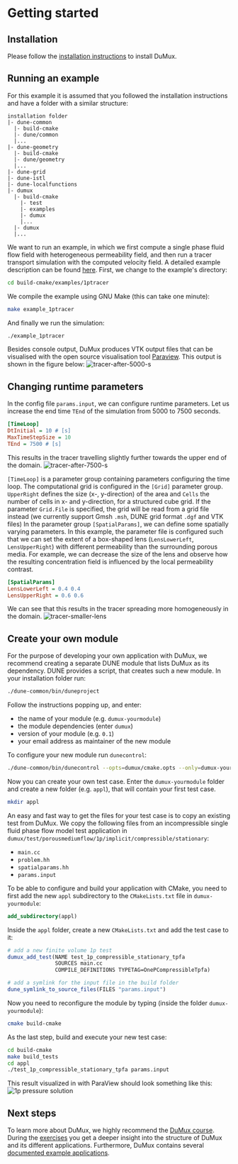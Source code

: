 # Getting started

## Installation

Please follow the [installation instructions](installation.md) to install DuMux.

## Running an example

For this example it is assumed that you followed the installation instructions and have a folder with a similar structure:

    installation folder
    |- dune-common
      |- build-cmake
      |- dune/common
      |...
    |- dune-geometry
      |- build-cmake
      |- dune/geometry
      |...
    |- dune-grid
    |- dune-istl
    |- dune-localfunctions
    |- dumux
      |- build-cmake
        |- test
        |- examples
        |- dumux
        |...
      |- dumux
      |...

We want to run an example, in which we first compute a single phase fluid flow field with heterogeneous permeability field, and then run a tracer transport simulation with the computed velocity field. A detailed example description can be found [here](https://git.iws.uni-stuttgart.de/dumux-repositories/dumux/tree/master/examples).
First, we change to the example's directory:

```bash
cd build-cmake/examples/1ptracer
```

We compile the example using GNU Make (this can take one minute):

```bash
make example_1ptracer
```

And finally we run the simulation:

```bash
./example_1ptracer
```

Besides console output, DuMux produces VTK output files that can be visualised with the open source visualisation tool [Paraview](http://www.paraview.org).
This output is shown in the figure below:
![tracer-after-5000-s](https://dumux.org/images/gettingstarted/tracer_5000.png)


## Changing runtime parameters

In the config file `params.input`, we can configure runtime parameters. Let us increase the end time `TEnd` of the simulation from 5000 to 7500 seconds.

```ini
[TimeLoop]
DtInitial = 10 # [s]
MaxTimeStepSize = 10
TEnd = 7500 # [s]
```

This results in the tracer travelling slightly further towards the upper end of the domain.
![tracer-after-7500-s](https://dumux.org/images/gettingstarted/tracer_7500.png)

`[TimeLoop]` is a parameter group containing parameters configuring the time loop. The computational grid is configured in the `[Grid]` parameter group.
`UpperRight` defines the size (x-, y-direction) of the area and `Cells` the number of cells in x- and y-direction, for a structured cube grid.
If the parameter `Grid.File` is specified, the grid will be read from a grid file instead (we currently support Gmsh `.msh`, DUNE grid format `.dgf` and VTK files)
In the parameter group `[SpatialParams]`, we can define some spatially varying parameters.
In this example, the parameter file is configured such that we can set the extent of a box-shaped lens (`LensLowerLeft`, `LensUpperRight`) with different permeability than the surrounding porous media. For example, we can decrease the size of the lens and observe how the resulting concentration field is influenced by the local permeability contrast.

```ini
[SpatialParams]
LensLowerLeft = 0.4 0.4
LensUpperRight = 0.6 0.6
```

We can see that this results in the tracer spreading more homogeneously in the domain.
![tracer-smaller-lens](https://dumux.org/images/gettingstarted/tracer_smalllens.png)


## Create your own module

For the purpose of developing your own application with DuMux, we recommend creating a separate DUNE module that lists DuMux as its dependency.
DUNE provides a script, that creates such a new module. In your installation folder run:

```bash
./dune-common/bin/duneproject
```

Follow the instructions popping up, and enter:

* the name of your module (e.g. `dumux-yourmodule`)
* the module dependencies (enter `dumux`)
* version of your module (e.g. `0.1`)
* your email address as maintainer of the new module

To configure your new module run `dunecontrol`:

```bash
./dune-common/bin/dunecontrol --opts=dumux/cmake.opts --only=dumux-yourmodule all
```

Now you can create your own test case. Enter the `dumux-yourmodule` folder and create a new folder (e.g. `appl`), that will contain your first test case.

```bash
mkdir appl
```

An easy and fast way to get the files for your test case is to copy an existing test from DuMux.
We copy the following files from an incompressible single fluid phase flow model test application in `dumux/test/porousmediumflow/1p/implicit/compressible/stationary`:

* `main.cc`
* `problem.hh`
* `spatialparams.hh`
* `params.input`

To be able to configure and build your application with CMake, you need to first add the new `appl` subdirectory to the `CMakeLists.txt` file in `dumux-yourmodule`:

```cmake
add_subdirectory(appl)
```

 Inside the `appl` folder, create a new `CMakeLists.txt` and add the test case to it:

```cmake
# add a new finite volume 1p test
dumux_add_test(NAME test_1p_compressible_stationary_tpfa
               SOURCES main.cc
               COMPILE_DEFINITIONS TYPETAG=OnePCompressibleTpfa)

# add a symlink for the input file in the build folder
dune_symlink_to_source_files(FILES "params.input")
```

Now you need to reconfigure the module by typing (inside the folder `dumux-yourmodule`):

```bash
cmake build-cmake
```

As the last step, build and execute your new test case:

```bash
cd build-cmake
make build_tests
cd appl
./test_1p_compressible_stationary_tpfa params.input
```

This result visualized in with ParaView should look something like this:
![1p pressure solution](https://dumux.org/images/gettingstarted/1p_pressure.png)

## Next steps

To learn more about DuMux, we highly recommend the [DuMux course](https://git.iws.uni-stuttgart.de/dumux-repositories/dumux-course). During the [exercises](https://git.iws.uni-stuttgart.de/dumux-repositories/dumux-course/tree/master/exercises) you get a deeper insight into the structure of DuMux and its different applications.
Furthermore, DuMux contains several [documented example applications](https://git.iws.uni-stuttgart.de/dumux-repositories/dumux/-/blob/master/examples/README.md).
